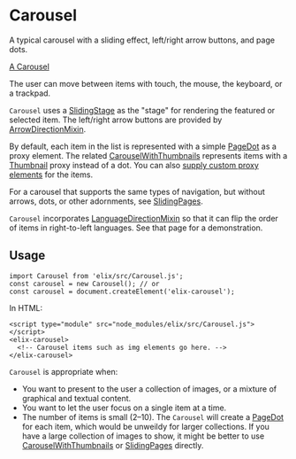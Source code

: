# Carousel

A typical carousel with a sliding effect, left/right arrow buttons, and page dots.

[A Carousel](/demos/carousel.html)

The user can move between items with touch, the mouse, the keyboard, or a trackpad.

`Carousel` uses a [SlidingStage](SlidingStage) as the "stage" for rendering the featured or selected item. The left/right arrow buttons are provided by [ArrowDirectionMixin](ArrowDirectionMixin).

By default, each item in the list is represented with a simple [PageDot](PageDot) as a proxy element. The related [CarouselWithThumbnails](CarouselWithThumbnails) represents items with a [Thumbnail](Thumbnail) proxy instead of a dot. You can also [supply custom proxy elements](Explorer#supplying-proxies-for-the-items) for the items.

For a carousel that supports the same types of navigation, but without arrows, dots, or other adornments, see [SlidingPages](SlidingPages).

`Carousel` incorporates [LanguageDirectionMixin](LanguageDirectionMixin) so that it can flip the order of items in right-to-left languages. See that page for a demonstration.


## Usage

    import Carousel from 'elix/src/Carousel.js';
    const carousel = new Carousel(); // or
    const carousel = document.createElement('elix-carousel');

In HTML:

    <script type="module" src="node_modules/elix/src/Carousel.js"></script>
    <elix-carousel>
      <!-- Carousel items such as img elements go here. -->
    </elix-carousel>

`Carousel` is appropriate when:
* You want to present to the user a collection of images, or a mixture of graphical and textual content.
* You want to let the user focus on a single item at a time.
* The number of items is small (2–10). The `Carousel` will create a [PageDot](PageDot) for each item, which would be unweildy for larger collections. If you have a large collection of images to show, it might be better to use [CarouselWithThumbnails](CarouselWithThumbnails) or [SlidingPages](SlidingPages) directly.
